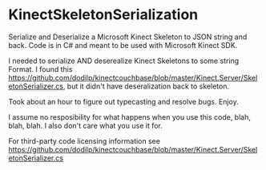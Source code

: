 KinectSkeletonSerialization
===========================

Serialize and Deserialize a Microsoft Kinect Skeleton to JSON string and back. 
Code is in C# and meant to be used with Microsoft Kinect SDK. 

I needed to serialize AND deserealize Kinect Skeletons to some string Format. 
I found this https://github.com/dodilp/kinectcouchbase/blob/master/Kinect.Server/SkeletonSerializer.cs, but it didn't have deseralization back to skeleton. 

Took about an hour to figure out typecasting and resolve bugs. Enjoy. 

I assume no resposibility for what happens when you use this code, blah, blah, blah.
I also don't care what you use it for. 

For third-party code licensing information see https://github.com/dodilp/kinectcouchbase/blob/master/Kinect.Server/SkeletonSerializer.cs


